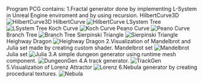 Program PCG contains:
1.Fractal generator done by implementing L-System in Unreal Engine enviroment and by using recursion.
HilbertCurve3D
![HilbertCurve3D](https://i.imgur.com/mLA3ErC.png)
HilbertCurve
![HilbertCurve](https://i.imgur.com/eW69zAU.png)
LSystem Tree
![LSystem Tree](https://i.imgur.com/Sdjk4jF.png)
Koch Curve
![Koch Curve](https://i.imgur.com/R3fOZJE.png)
Peano Curve
![Peano Curve](https://i.imgur.com/PFZfq0e.png)
Branch Tree
![Branch Tree](https://i.imgur.com/agfsl6z.png)
Sierpinski Triangle
![Sierpinski Triangle](https://i.imgur.com/EfsPEE7.png)
Heighway Dragon
![Heighway Dragon](https://i.imgur.com/ypthktl.png)
2.Visualization of  Mandelbrot and Julia set made by creating custom shader.
Mandelbrot set
![Mandelbrot](https://i.imgur.com/Pog3NDU.png)
Julia set
![Julia](https://i.imgur.com/UH0ZFDf.png)
3.A simple dungeon generator using runtime mesh component.
![DungeonGen](https://i.imgur.com/HgeDsVm.png)
4.A track generator.
![TrackGen](https://i.imgur.com/RzYF6kj.png)
5.Visualization of Lorenz Attractor
![Lorenz](https://i.imgur.com/4QbPURZ.png)
6.Nebula generator by creating procedural textures.
![Nebula](https://i.imgur.com/9tcg7qc.png)
